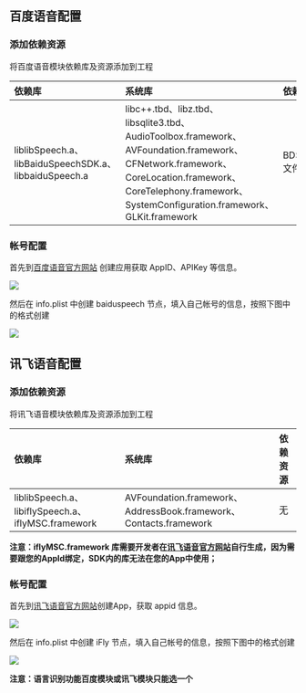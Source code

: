 ## 百度语音配置
### 添加依赖资源

将百度语音模块依赖库及资源添加到工程

|依赖库|系统库|依赖资源|
|:--|:--|:--|
|liblibSpeech.a、libBaiduSpeechSDK.a、libbaiduSpeech.a|libc++.tbd、libz.tbd、libsqlite3.tbd、AudioToolbox.framework、AVFoundation.framework、CFNetwork.framework、CoreLocation.framework、CoreTelephony.framework、SystemConfiguration.framework、GLKit.framework|BDSClientEASRResources文件夹里的资源文件|

### 帐号配置
首先到[百度语音官方网站](https://ai.baidu.com/tech/speech/asr) 创建应用获取 AppID、APIKey 等信息。

![](https://img-cdn-tc.dcloud.net.cn/uploads/article/20200416/d7c44c0e43904b5a05f6f438c89c31b3.png)

然后在 info.plist 中创建 baiduspeech 节点，填入自己帐号的信息，按照下图中的格式创建

![](https://img-cdn-tc.dcloud.net.cn/uploads/article/20181217/42ccf61d3d132f7698201124e0ee2ff8.png)


## 讯飞语音配置
### 添加依赖资源
将讯飞语音模块依赖库及资源添加到工程

|依赖库|系统库|依赖资源|
|:--|:--|:--|
|liblibSpeech.a、libiflySpeech.a、iflyMSC.framework|AVFoundation.framework、AddressBook.framework、Contacts.framework|无|

**注意：iflyMSC.framework 库需要开发者在[讯飞语音官方网站](https://console.xfyun.cn/)自行生成，因为需要跟您的AppId绑定，SDK内的库无法在您的App中使用；**

### 帐号配置
首先到[讯飞语音官方网站](https://console.xfyun.cn/app/myapp)创建App，获取 appid 信息。

![](https://img-cdn-tc.dcloud.net.cn/uploads/article/20200416/a36252c51d38d37446f96794025ddcbd.png)

然后在 info.plist 中创建 iFly 节点，填入自己帐号的信息，按照下图中的格式创建

![](https://img-cdn-tc.dcloud.net.cn/uploads/article/20200409/98a2e2ae9cb110890e51c8bf769f87a7.png)

**注意：语言识别功能百度模块或讯飞模块只能选一个**